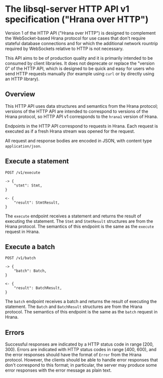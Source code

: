 # The libsql-server HTTP API v1 specification ("Hrana over HTTP")

Version 1 of the HTTP API ("Hrana over HTTP") is designed to complement the
WebSocket-based Hrana protocol for use cases that don't require stateful
database connections and for which the additional network rountrip required by
WebSockets relative to HTTP is not necessary.

This API aims to be of production quality and it is primarily intended to be
consumed by client libraries. It does not deprecate or replace the "version 0"
of the HTTP API, which is designed to be quick and easy for users who send HTTP
requests manually (for example using `curl` or by directly using an HTTP
library).

## Overview

This HTTP API uses data structures and semantics from the Hrana protocol;
versions of the HTTP API are intended to correspond to versions of the Hrana
protocol, so HTTP API v1 corresponds to the `hrana1` version of Hrana.

Endpoints in the HTTP API correspond to requests in Hrana. Each request is
executed as if a fresh Hrana stream was opened for the request.

All request and response bodies are encoded in JSON, with content type
`application/json`.

## Execute a statement

```
POST /v1/execute

-> {
    "stmt": Stmt,
}

<- {
    "result": StmtResult,
}
```

The `execute` endpoint receives a statement and returns the result of executing
the statement. The `Stmt` and `StmtResult` structures are from the Hrana
protocol. The semantics of this endpoint is the same as the `execute` request in
Hrana.

## Execute a batch

```
POST /v1/batch

-> {
    "batch": Batch,
}

<- {
    "result": BatchResult,
}
```

The `batch` endpoint receives a batch and returns the result of executing the
statement. The `Batch` and `BatchResult` structures are from the Hrana protocol.
The semantics of this endpoint is the same as the `batch` request in Hrana.

## Errors

Successful responses are indicated by a HTTP status code in range [200, 300).
Errors are indicated with HTTP status codes in range [400, 600), and the error
responses should have the format of `Error` from the Hrana protocol. However,
the clients should be able to handle error responses that don't correspond to
this format; in particular, the server may produce some error responses with the
error message as plain text.

